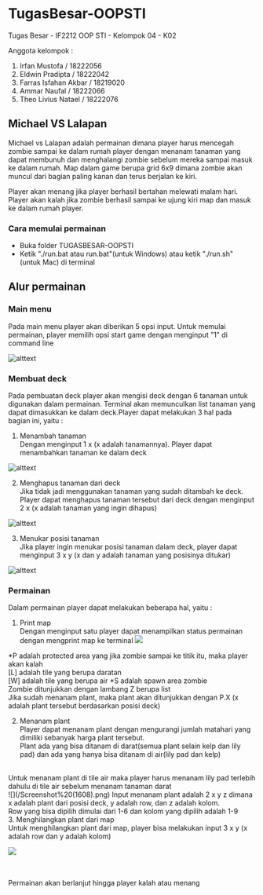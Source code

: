 # TugasBesar-OOPSTI
Tugas Besar - IF2212 OOP STI - Kelompok 04 - K02

Anggota kelompok :
1. Irfan Mustofa / 18222056
2. Eldwin Pradipta / 18222042
3. Farras Isfahan Akbar / 18219020
4. Ammar Naufal / 18222066
5. Theo Livius Natael / 18222076

## Michael VS Lalapan
Michael vs Lalapan adalah permainan dimana player harus mencegah zombie sampai ke dalam rumah player dengan menanam tanaman yang dapat membunuh dan menghalangi zombie sebelum mereka sampai masuk ke dalam rumah. Map dalam game berupa grid 6x9 dimana zombie akan muncul dari bagian paling kanan dan terus berjalan ke kiri. 

Player akan menang jika player berhasil bertahan melewati malam hari. Player akan kalah jika zombie berhasil sampai ke ujung kiri map dan masuk ke dalam rumah player. 

### Cara memulai permainan
- Buka folder TUGASBESAR-OOPSTI 
- Ketik "./run.bat atau run.bat"(untuk Windows) atau ketik "./run.sh" (untuk Mac) di terminal


## Alur permainan
### Main menu

Pada main menu player akan diberikan 5 opsi input. Untuk memulai permainan, player memilih opsi start game dengan menginput "1" di command line

![alttext](/Screenshot%20(1597).png)

### Membuat deck

Pada pembuatan deck player akan mengisi deck dengan 6 tanaman untuk digunakan dalam permainan. Terminal akan memunculkan list tanaman yang dapat dimasukkan ke dalam deck.Player dapat melakukan 3 hal pada bagian ini, yaitu :

1. Menambah tanaman <br>
Dengan menginput 1 x (x adalah tanamannya). Player dapat menambahkan tanaman ke dalam deck

![alttext](/Screenshot%20(1599).png)

2. Menghapus tanaman dari deck<br>
Jika tidak jadi menggunakan tanaman yang sudah ditambah ke deck. Player dapat menghapus tanaman tersebut dari deck dengan menginput 2 x (x adalah tanaman yang ingin dihapus)

![alttext](/Screenshot%20(1600).png)

3. Menukar posisi tanaman<br>
Jika player ingin menukar posisi tanaman dalam deck, player dapat menginput 3 x y (x dan y adalah tanaman yang posisinya ditukar)

![alttext](/Screenshot%20(1601).png)

### Permainan
Dalam permainan player dapat melakukan beberapa hal, yaitu :

1. Print map<br>
Dengan menginput satu player dapat menampilkan status permainan dengan mengprint map ke terminal
![](/Screenshot%20(1603).png)

*P adalah protected area yang jika zombie sampai ke titik itu, maka player akan kalah <br>
[L] adalah tile yang berupa daratan <br>
[W] adalah tile yang berupa air
*S adalah spawn area zombie <br>
Zombie ditunjukkan dengan lambang Z berupa list <br>
Jika sudah menanam plant, maka plant akan ditunjukkan dengan P.X (x adalah plant tersebut berdasarkan posisi deck)

2. Menanam plant<br>
Player dapat menanam plant dengan mengurangi jumlah matahari yang dimiliki sebanyak harga plant tersebut. <br>
Plant ada yang bisa ditanam di darat(semua plant selain kelp dan lily pad) dan ada yang hanya bisa ditanam di air(lily pad dan kelp)<br>
<br>
Untuk menanam plant di tile air maka player harus menanam lily pad terlebih dahulu di tile air sebelum menanam tanaman darat
<br>
![](/Screenshot%20(1608).png)
Input menanam plant adalah 2 x y z dimana x adalah plant dari posisi deck, y adalah row, dan z adalah kolom. <br>
Row yang bisa dipilih dimulai dari 1-6 dan kolom yang dipilih adalah 1-9

<br>
3. Menghilangkan plant dari map<br>
Untuk menghilangkan plant dari map, player bisa melakukan input 3 x y (x adalah row dan y adalah kolom) <br>

![](/Screenshot%20(1603).png)

<BR>
<br>
Permainan akan berlanjut hingga player kalah atau menang
